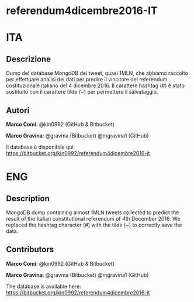 # referendum4dicembre2016-IT

# ITA

## Descrizione

Dump del database MongoDB dei tweet, quasi 1MLN, che abbiamo raccolto per effettuare analisi dei dati per predire il vincitore del referendum costituzionale italiano del 4 dicembre 2016. Il carattere hashtag (#) è stato sostituito con il carattere tilde (~) per permettere il salvataggio.

## Autori

**Marco Comi**: @kin0992 (GitHub & Bitbucket)

**Marco Gravina**: @gravma (Bitbucket) @mgravina1 (GitHub)

Il database è disponibile qui: 
https://bitbucket.org/kin0992/referendum4dicembre2016-it

# ENG

## Description

MongoDB dump containing almost 1MLN tweets collected to predict the result of the Italian constitutional referendum of 4th December 2016. We replaced the hashtag character (#) with the tilde (~) to correctly save the data.

## Contributors

**Marco Comi**: @kin0992 (GitHub & Bitbucket)

**Marco Gravina**: @gravma (Bitbucket) @mgravina1 (GitHub)

The database is available here: 
https://bitbucket.org/kin0992/referendum4dicembre2016-it
